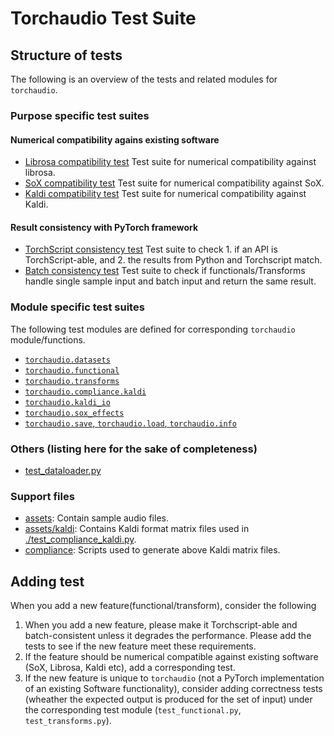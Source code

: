 # Torchaudio Test Suite

## Structure of tests

The following is an overview of the tests and related modules for `torchaudio`.

### Purpose specific test suites

#### Numerical compatibility agains existing software
- [Librosa compatibility test](./test_librosa_compatibility.py)
    Test suite for numerical compatibility against librosa.
- [SoX compatibility test](./test_sox_compatibility.py)
    Test suite for numerical compatibility against SoX.
- [Kaldi compatibility test](./test_kaldi_compatibility.py)
    Test suite for numerical compatibility against Kaldi.

#### Result consistency with PyTorch framework
- [TorchScript consistency test](./test_torchscript_consistency.py)
    Test suite to check 1. if an API is TorchScript-able, and 2. the results from Python and Torchscript match.
- [Batch consistency test](./test_batch_consistency.py)
    Test suite to check if functionals/Transforms handle single sample input and batch input and return the same result.

### Module specific test suites

The following test modules are defined for corresponding `torchaudio` module/functions.

- [`torchaudio.datasets`](./test_datasets.py)
- [`torchaudio.functional`](./test_functional.py)
- [`torchaudio.transforms`](./test_transforms.py)
- [`torchaudio.compliance.kaldi`](./test_compliance_kaldi.py)
- [`torchaudio.kaldi_io`](./test_kaldi_io.py)
- [`torchaudio.sox_effects`](test/test_sox_effects.py)
- [`torchaudio.save`, `torchaudio.load`, `torchaudio.info`](test/test_io.py)

### Others (listing here for the sake of completeness)
- [test_dataloader.py](./test_dataloader.py)

### Support files
- [assets](./assets): Contain sample audio files.
- [assets/kaldi](./assets/kaldi): Contains Kaldi format matrix files used in [./test_compliance_kaldi.py](./test_compliance_kaldi.py).
- [compliance](./compliance): Scripts used to generate above Kaldi matrix files.


## Adding test

When you add a new feature(functional/transform), consider the following

1. When you add a new feature, please make it Torchscript-able and batch-consistent unless it degrades the performance. Please add the tests to see if the new feature meet these requirements.
1. If the feature should be numerical compatible against existing software (SoX, Librosa, Kaldi etc), add a corresponding test.
1. If the new feature is unique to `torchaudio` (not a PyTorch implementation of an existing Software functionality), consider adding correctness tests (wheather the expected output is produced for the set of input) under the corresponding test module (`test_functional.py`, `test_transforms.py`).
